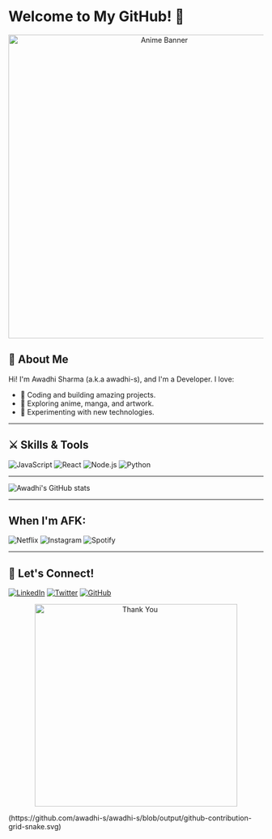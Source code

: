 # Welcome to My GitHub! 👋

<p align="center">
  <img src="your-anime-gif-link.gif" alt="Anime Banner" width="600"/>
</p>

## 🌸 About Me
Hi! I'm Awadhi Sharma (a.k.a awadhi-s), and I'm a Developer. I love:
- 🚀 Coding and building amazing projects.
- 🎨 Exploring anime, manga, and artwork.
- 🌌 Experimenting with new technologies.

---

## ⚔️ Skills & Tools
![JavaScript](https://img.shields.io/badge/-JavaScript-F7DF1E?logo=javascript&logoColor=black&style=flat)
![React](https://img.shields.io/badge/-React-61DAFB?logo=react&logoColor=black&style=flat)
![Node.js](https://img.shields.io/badge/-Node.js-339933?logo=node.js&logoColor=white&style=flat)
![Python](https://img.shields.io/badge/-Python-3776AB?logo=python&logoColor=white&style=flat)

---
![Awadhi's GitHub stats](https://github-readme-stats.vercel.app/api?username=awadhi-s&show_icons=true&theme=radical)

---
## When I'm AFK:
![Netflix](https://img.shields.io/badge/Netflix-E50914?style=for-the-badge&logo=netflix&logoColor=white)
![Instagram](https://img.shields.io/badge/Instagram-%23E4405F.svg?style=for-the-badge&logo=Instagram&logoColor=white)
![Spotify](https://img.shields.io/badge/Spotify-1ED760?style=for-the-badge&logo=spotify&logoColor=white)



---


## 🎉 Let's Connect!
[![LinkedIn](https://img.shields.io/badge/LinkedIn-0A66C2?logo=linkedin&logoColor=white)](www.linkedin.com/in/awadhi-sharma-68b0bb254)
[![Twitter](https://img.shields.io/badge/Twitter-1DA1F2?logo=twitter&logoColor=white)](https://twitter.com/your-profile)
[![GitHub](https://img.shields.io/badge/GitHub-181717?logo=github&logoColor=white)](https://github.com/awadhi-s)

<p align="center">
  <img src="your-anime-gif-or-image.gif" alt="Thank You" width="400"/>
</p>
(https://github.com/awadhi-s/awadhi-s/blob/output/github-contribution-grid-snake.svg)
